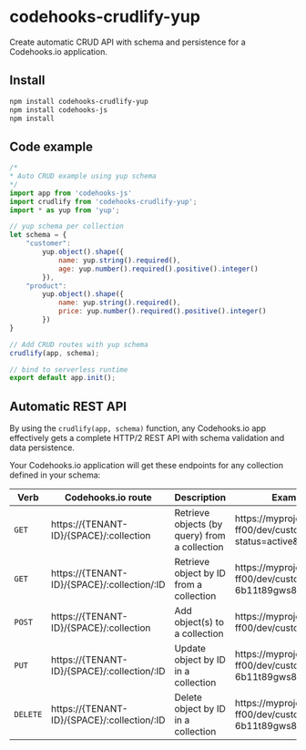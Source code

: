 # codehooks-crudlify-yup
Create automatic CRUD API with schema and persistence for a Codehooks.io application.

## Install
```bash
npm install codehooks-crudlify-yup
npm install codehooks-js
npm install
```

## Code example
```js
/*
* Auto CRUD example using yup schema
*/
import app from 'codehooks-js'
import crudlify from 'codehooks-crudlify-yup';
import * as yup from 'yup';

// yup schema per collection
let schema = {
    "customer":
        yup.object().shape({
            name: yup.string().required(),
            age: yup.number().required().positive().integer()
        }),
    "product":
        yup.object().shape({
            name: yup.string().required(),
            price: yup.number().required().positive().integer()
        })
}

// Add CRUD routes with yup schema
crudlify(app, schema);

// bind to serverless runtime
export default app.init();

```

## Automatic REST API
By using the `crudlify(app, schema)` function, any Codehooks.io app effectively gets a complete HTTP/2 REST API with schema validation and data persistence.

Your Codehooks.io application will get these endpoints for any collection defined in your schema:

| Verb  | Codehooks.io route  | Description  | Example endpoint  |
|---|---|---|---|
| `GET`  | https://{TENANT-ID}/{SPACE}/:collection  | Retrieve objects (by query) from a collection  | https://myproject-ff00/dev/customer?status=active&purchase>100  |
| `GET`  | https://{TENANT-ID}/{SPACE}/:collection/:ID  | Retrieve object by ID from a collection  | https://myproject-ff00/dev/customer/1826817743c-6b11t89gws82a0  |
| `POST` | https://{TENANT-ID}/{SPACE}/:collection  | Add object(s) to a collection  | https://myproject-ff00/dev/customer  |
| `PUT`  | https://{TENANT-ID}/{SPACE}/:collection/:ID  | Update object by ID in a collection  | https://myproject-ff00/dev/customer/1826817743c-6b11t89gws82a0  |
|`DELETE`| https://{TENANT-ID}/{SPACE}/:collection/:ID  | Delete object by ID in a collection  | https://myproject-ff00/dev/customer/1826817743c-6b11t89gws82a0  |

